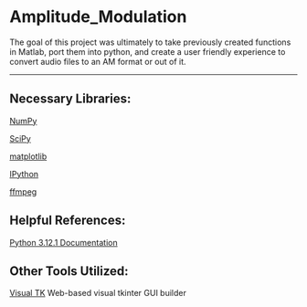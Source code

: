 # Amplitude_Modulation
The goal of this project was ultimately to take previously created functions in Matlab, port them into python, and create a user friendly experience
to convert audio files to an AM format or out of it. 

----------------------------------------------------------------------------------------------------

## Necessary Libraries:
[NumPy](https://numpy.org/) 

[SciPy](https://scipy.org/)

[matplotlib](https://matplotlib.org/)

[IPython](https://ipython.org/)

[ffmpeg](https://ffmpeg.org/)

## Helpful References:

[Python 3.12.1 Documentation](https://docs.python.org/release/3.12.1/)

## Other Tools Utilized:

[Visual TK](https://visualtk.com/) Web-based visual tkinter GUI builder